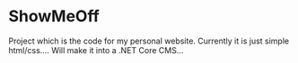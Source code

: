 # ShowMeOff
Project which is the code for my personal website. Currently it is just simple html/css....  Will make it into a .NET Core CMS...
